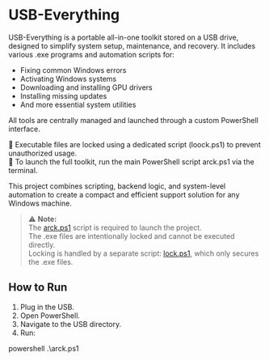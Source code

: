 # USB-Everything

USB-Everything is a portable all-in-one toolkit stored on a USB drive, designed to simplify system setup, maintenance, and recovery. It includes various .exe programs and automation scripts for:

- Fixing common Windows errors  
- Activating Windows systems  
- Downloading and installing GPU drivers  
- Installing missing updates  
- And more essential system utilities  

All tools are centrally managed and launched through a custom PowerShell interface.

🔐 Executable files are locked using a dedicated script (loock.ps1) to prevent unauthorized usage.  
🚀 To launch the full toolkit, run the main PowerShell script arck.ps1 via the terminal.

This project combines scripting, backend logic, and system-level automation to create a compact and efficient support solution for any Windows machine.

> ⚠️ **Note:**  
The [arck.ps1](./arck.ps1) script is required to launch the project.  
The .exe files are intentionally locked and cannot be executed directly.  
Locking is handled by a separate script: [lock.ps1](./lock.ps1), which only secures the .exe files.

## How to Run

1. Plug in the USB.
2. Open PowerShell.
3. Navigate to the USB directory.
4. Run:

powershell
.\arck.ps1
